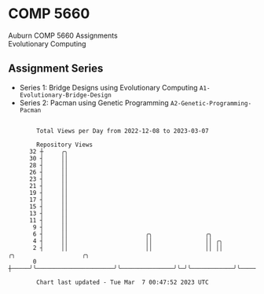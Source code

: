 # COMP 5660
Auburn COMP 5660 Assignments  
Evolutionary Computing

## Assignment Series
- Series 1: Bridge Designs using Evolutionary Computing `A1-Evolutionary-Bridge-Design`
- Series 2: Pacman using Genetic Programming `A2-Genetic-Programming-Pacman`

```

        Total Views per Day from 2022-12-08 to 2023-03-07

        Repository Views
      32 ┼     ╭╮
      30 ┤     ││
      28 ┤     ││
      26 ┤     ││
      23 ┤     ││
      21 ┤     ││
      19 ┤     ││
      17 ┤     ││
      15 ┤     ││
      13 ┤     ││
      11 ┤     ││
       9 ┤     ││
       6 ┤     ││                      ╭╮               ╭╮
       4 ┤     ││                      ││               ││ ╭╮
       2 ┤     ││                      ││               ││ ││            ╭╮                   ╭╮
       0 ┼─────╯╰──────────────────────╯╰───────────────╯╰─╯╰────────────╯╰───────────────────╯╰───

        Chart last updated - Tue Mar  7 00:47:52 2023 UTC
        
```
